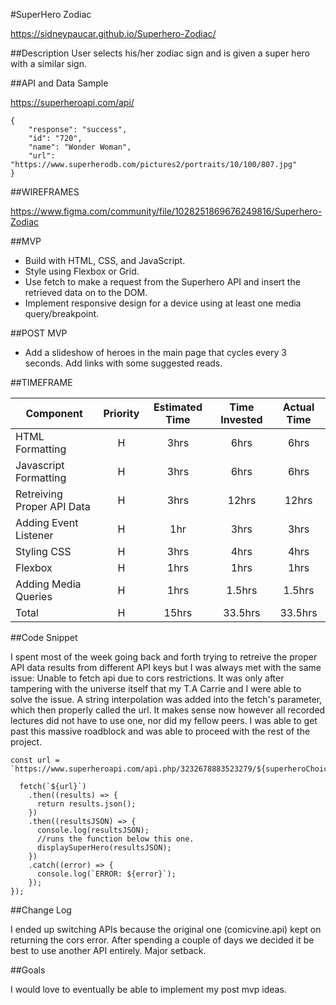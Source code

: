 #SuperHero Zodiac

https://sidneypaucar.github.io/Superhero-Zodiac/

##Description
 User selects his/her zodiac sign and is given a super hero with a similar sign.

 ##API and Data Sample

https://superheroapi.com/api/

```
{
    "response": "success",
    "id": "720",
    "name": "Wonder Woman",
    "url": "https://www.superherodb.com/pictures2/portraits/10/100/807.jpg"
}
```

##WIREFRAMES

 https://www.figma.com/community/file/1028251869676249816/Superhero-Zodiac

##MVP 

- Build with HTML, CSS, and JavaScript.
- Style using Flexbox or Grid.
- Use fetch to make a request from the Superhero API and insert the retrieved data on to the DOM.
- Implement responsive design for a device using at least one media query/breakpoint.

##POST MVP

- Add a slideshow of heroes in the main page that cycles every 3 seconds. Add links with some suggested reads.

##TIMEFRAME

| Component | Priority | Estimated Time | Time Invested | Actual Time |
| --- | :---: |  :---: | :---: | :---: |
| HTML Formatting | H | 3hrs| 6hrs | 6hrs |
| Javascript Formatting | H | 3hrs| 6hrs | 6hrs |
| Retreiving Proper API Data | H | 3hrs| 12hrs | 12hrs |
| Adding Event Listener | H | 1hr| 3hrs | 3hrs |
| Styling CSS | H | 3hrs| 4hrs | 4hrs |
| Flexbox | H | 1hrs| 1hrs | 1hrs |
| Adding Media Queries | H | 1hrs| 1.5hrs | 1.5hrs |
| Total | H | 15hrs| 33.5hrs | 33.5hrs |

##Code Snippet

I spent most of the week going back and forth trying to retreive the proper API data results from different API keys but I was always met with the same issue: Unable to fetch api due to cors restrictions. It was only after tampering with the universe itself that my T.A Carrie and I were able to solve the issue. A string interpolation was added into the fetch's parameter, which then properly called the url. It makes sense now however all recorded lectures did not have to use one, nor did my fellow peers. I was able to get past this massive roadblock and was able to proceed with the rest of the project.

```
const url = `https://www.superheroapi.com/api.php/3232678883523279/${superheroChoice}/image`;
  
  fetch(`${url}`)
    .then((results) => {
      return results.json();
    })
    .then((resultsJSON) => {
      console.log(resultsJSON);
      //runs the function below this one.
      displaySuperHero(resultsJSON);
    })
    .catch((error) => {
      console.log(`ERROR: ${error}`);
    });
});
```

##Change Log

I ended up switching APIs because the original one (comicvine.api) kept on returning the cors error. After spending a couple of days we decided it be best to use another API entirely. Major setback.

##Goals

I would love to eventually be able to implement my post mvp ideas.


